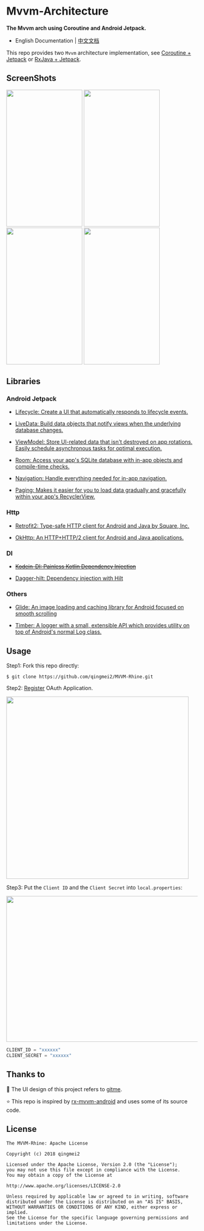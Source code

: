 # Mvvm-Architecture

**The Mvvm arch using Coroutine and Android Jetpack.**

* English Documentation | [中文文档](https://github.com/qingmei2/MVVM-Rhine)

This repo provides two `Mvvm` architecture implementation, see [Coroutine + Jetpack](https://github.com/qingmei2/MVVM-Rhine) or [RxJava + Jetpack](https://github.com/qingmei2/MVVM-Rhine/tree/branch_rxjava).

## ScreenShots

<div align:left;display:inline;>
<img width="200" height="360" src="https://github.com/qingmei2/MVVM-Rhine/blob/master/screenshots/login.png"/>
<img width="200" height="360" src="https://github.com/qingmei2/MVVM-Rhine/blob/master/screenshots/home.png"/>
<img width="200" height="360" src="https://github.com/qingmei2/MVVM-Rhine/blob/master/screenshots/repos.png"/>
<img width="200" height="360" src="https://github.com/qingmei2/MVVM-Rhine/blob/master/screenshots/me.png"/>
</div>

## Libraries

### Android Jetpack

* [Lifecycle: Create a UI that automatically responds to lifecycle events.](https://developer.android.com/topic/libraries/architecture/lifecycle)

* [LiveData: Build data objects that notify views when the underlying database changes.](https://developer.android.com/topic/libraries/architecture/livedata)

* [ViewModel: Store UI-related data that isn't destroyed on app rotations. Easily schedule asynchronous tasks for optimal execution.](https://developer.android.com/topic/libraries/architecture/viewmodel)

* [Room: Access your app's SQLite database with in-app objects and compile-time checks.](https://developer.android.com/topic/libraries/architecture/room)

* [Navigation: Handle everything needed for in-app navigation.](https://developer.android.com/topic/libraries/architecture/navigation/)

* [Paging: Makes it easier for you to load data gradually and gracefully within your app's RecyclerView.](https://developer.android.com/topic/libraries/architecture/paging/)

### Http

* [Retrofit2: Type-safe HTTP client for Android and Java by Square, Inc.](https://github.com/square/retrofit)

* [OkHttp: An HTTP+HTTP/2 client for Android and Java applications.](https://github.com/square/okhttp)

### DI

* [~~Kodein-DI: Painless Kotlin Dependency Injection~~](https://github.com/Kodein-Framework/Kodein-DI)

* [Dagger-hilt: Dependency injection with Hilt](https://developer.android.com/training/dependency-injection/hilt-android)

### Others

* [Glide: An image loading and caching library for Android focused on smooth scrolling](https://github.com/bumptech/glide)

* [Timber: A logger with a small, extensible API which provides utility on top of Android's normal Log class.](https://github.com/JakeWharton/timber)

## Usage

Step1: Fork this repo directly:

```shell
$ git clone https://github.com/qingmei2/MVVM-Rhine.git
```

Step2: [Register](https://github.com/settings/applications/new) OAuth Application.

<div align:left;display:inline;>
<img width="480" height="480" src="https://github.com/qingmei2/MVVM-Rhine/blob/master/screenshots/regist_step1.png"/>
</div>

Step3: Put the `Client ID` and the `Client Secret` into `local.properties`:

<div align:left;display:inline;>
<img width="550" height="384" src="https://github.com/qingmei2/MVVM-Rhine/blob/master/screenshots/regist_step2.png"/>
</div>

```groovy
CLIENT_ID = "xxxxxx"
CLIENT_SECRET = "xxxxxx"
```

## Thanks to

:art: The UI design of this project refers to [gitme](https://github.com/flutterchina/gitme).

:star: This repo is inspired by [rx-mvvm-android](https://github.com/ffgiraldez/rx-mvvm-android) and uses some of its source code.

## License

    The MVVM-Rhine: Apache License

    Copyright (c) 2018 qingmei2

    Licensed under the Apache License, Version 2.0 (the "License");
    you may not use this file except in compliance with the License.
    You may obtain a copy of the License at

    http://www.apache.org/licenses/LICENSE-2.0

    Unless required by applicable law or agreed to in writing, software
    distributed under the License is distributed on an "AS IS" BASIS,
    WITHOUT WARRANTIES OR CONDITIONS OF ANY KIND, either express or implied.
    See the License for the specific language governing permissions and
    limitations under the License.
